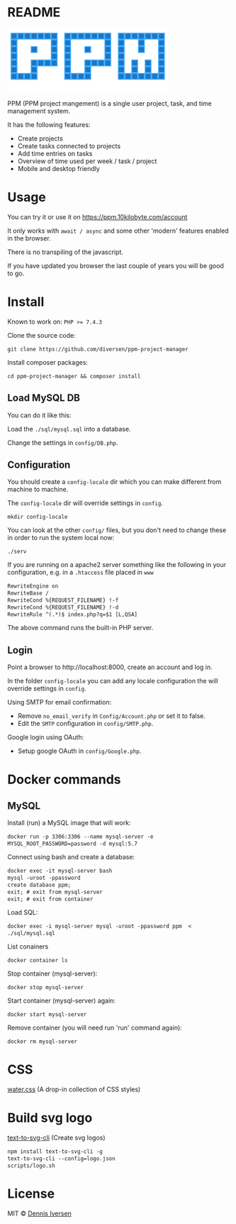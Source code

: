 # README

![logo.svg](logo/logo.svg)

PPM (PPM project mangement) is a single user project, task, and time management system. 

It has the following features:

- Create projects
- Create tasks connected to projects
- Add time entries on tasks
- Overview of time used per week / task / project
- Mobile and desktop friendly

# Usage

You can try it or use it on https://ppm.10kilobyte.com/account

It only works with `await / async` and some other 'modern' features enabled in the browser. 

There is no transpiling of the javascript. 

If you have updated you browser the last couple of years you will be good to go. 

# Install

Known to work on:  `PHP >= 7.4.3`

Clone the source code: 

    git clone https://github.com/diversen/ppm-project-manager

Install composer packages:

    cd ppm-project-manager && composer install

## Load MySQL DB

You can do it like this:

Load the `./sql/mysql.sql` into a database. 

Change the settings in `config/DB.php`. 

## Configuration

You should create a `config-locale` dir which you can make different from machine to machine. 

The `config-locale` dir will override settings in `config`.

    mkdir config-locale

You can look at the other `config/` files, but you don't need to change these in order to run the system local now: 

    ./serv

If you are running on a apache2 server something like the following in your configuration, e.g. in a  `.htaccess` file placed in `www` 

    RewriteEngine on
    RewriteBase /
    RewriteCond %{REQUEST_FILENAME} !-f
    RewriteCond %{REQUEST_FILENAME} !-d
    RewriteRule ^(.*)$ index.php?q=$1 [L,QSA]

The above command runs the built-in PHP server.

## Login

Point a browser to http://localhost:8000, create an account and log in.

In the folder `config-locale` you can add any locale configuration the will override settings in `config`. 

Using SMTP for email confirmation:

* Remove `no_email_verify` in `Config/Account.php` or set it to false. 
* Edit the `SMTP` configuration in `config/SMTP.php`. 

Google login using OAuth:

* Setup google OAuth in `config/Google.php`.

# Docker commands

## MySQL

Install (run) a MySQL image that will work:

    docker run -p 3306:3306 --name mysql-server -e MYSQL_ROOT_PASSWORD=password -d mysql:5.7

Connect using bash and create a database:

    docker exec -it mysql-server bash
    mysql -uroot -ppassword
    create database ppm;
    exit; # exit from mysql-server 
    exit; # exit from container

Load SQL:

    docker exec -i mysql-server mysql -uroot -ppassword ppm  < ./sql/mysql.sql 

List conainers 

    docker container ls

Stop container (mysql-server):

    docker stop mysql-server

Start container (mysql-server) again:

    docker start mysql-server

Remove container (you will need run 'run' command again):

    docker rm mysql-server

# CSS

[water.css](https://watercss.kognise.dev/) (A drop-in collection of CSS styles)

# Build svg logo

[text-to-svg-cli](https://github.com/diversen/text-to-svg-cli/) (Create svg logos)

    npm install text-to-svg-cli -g
    text-to-svg-cli --config=logo.json
    scripts/logo.sh

# License

MIT © [Dennis Iversen](https://github.com/diversen)
